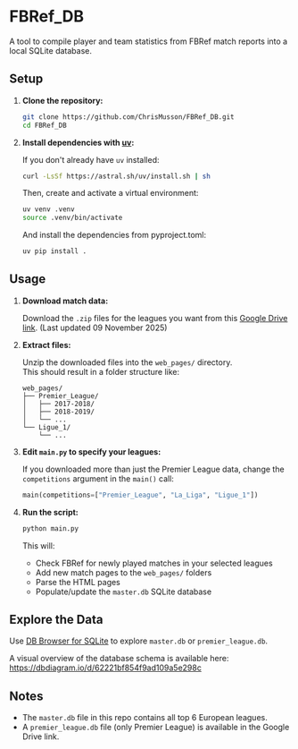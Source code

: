 # FBRef_DB

A tool to compile player and team statistics from FBRef match reports into a local SQLite database.

## Setup

1. **Clone the repository:**

   ```bash
   git clone https://github.com/ChrisMusson/FBRef_DB.git
   cd FBRef_DB
   ```

2. **Install dependencies with [uv](https://github.com/astral-sh/uv):**

   If you don't already have `uv` installed:

   ```bash
   curl -LsSf https://astral.sh/uv/install.sh | sh
   ```

   Then, create and activate a virtual environment:

   ```bash
   uv venv .venv
   source .venv/bin/activate
   ```

   And install the dependencies from pyproject.toml:

   ```bash
   uv pip install .
   ```

## Usage

1. **Download match data:**

   Download the `.zip` files for the leagues you want from this [Google Drive link](https://drive.google.com/drive/folders/1t34zhIvlk-2M0F_2v-7wvdf1mep9Kq-C?usp=drive_link). (Last updated 09 November 2025)

2. **Extract files:**

   Unzip the downloaded files into the `web_pages/` directory.  
   This should result in a folder structure like:

   ```
   web_pages/
   ├── Premier_League/
   │   ├── 2017-2018/
   │   ├── 2018-2019/
   │   └── ...
   └── Ligue_1/
       └── ...
   ```

3. **Edit `main.py` to specify your leagues:**

   If you downloaded more than just the Premier League data, change the `competitions` argument in the `main()` call:

   ```python
   main(competitions=["Premier_League", "La_Liga", "Ligue_1"])
   ```

4. **Run the script:**

   ```bash
   python main.py
   ```

   This will:
   - Check FBRef for newly played matches in your selected leagues
   - Add new match pages to the `web_pages/` folders
   - Parse the HTML pages
   - Populate/update the `master.db` SQLite database

## Explore the Data

Use [DB Browser for SQLite](https://sqlitebrowser.org/dl/) to explore `master.db` or `premier_league.db`.

A visual overview of the database schema is available here:  
https://dbdiagram.io/d/62221bf854f9ad109a5e298c

## Notes

- The `master.db` file in this repo contains all top 6 European leagues.
- A `premier_league.db` file (only Premier League) is available in the Google Drive link.
